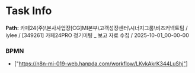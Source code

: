 # Task Info

**Path:** 카페24(주)\본사사업장\[CG]MI본부\고객성장센터\시너지그룹\비즈커넥트팀 / iylee / [349261] 카페24PRO 정기미팅 _ 보고 자료 수집 / 2025-10-01_00-00-00

### BPMN
- ["https://n8n-mi-019-web.hanpda.com/workflow/LKvkAkrK344LuShj"]

